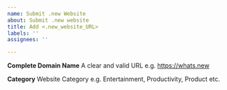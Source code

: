 ```yaml
---
name: Submit .new Website
about: Submit .new website
title: Add <.new_website_URL>
labels: ''
assignees: ''

---
```


**Complete Domain Name**
A clear and valid URL e.g. https://whats.new

**Category**
Website Category e.g. Entertainment, Productivity, Product etc.
